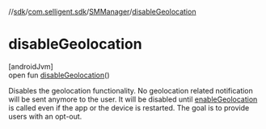 //[sdk](../../../index.md)/[com.selligent.sdk](../index.md)/[SMManager](index.md)/[disableGeolocation](disable-geolocation.md)

# disableGeolocation

[androidJvm]\
open fun [disableGeolocation](disable-geolocation.md)()

Disables the geolocation functionality. No geolocation related notification will be sent anymore to the user. It will be disabled until [enableGeolocation](enable-geolocation.md) is called even if the app or the device is restarted. The goal is to provide users with an opt-out.
